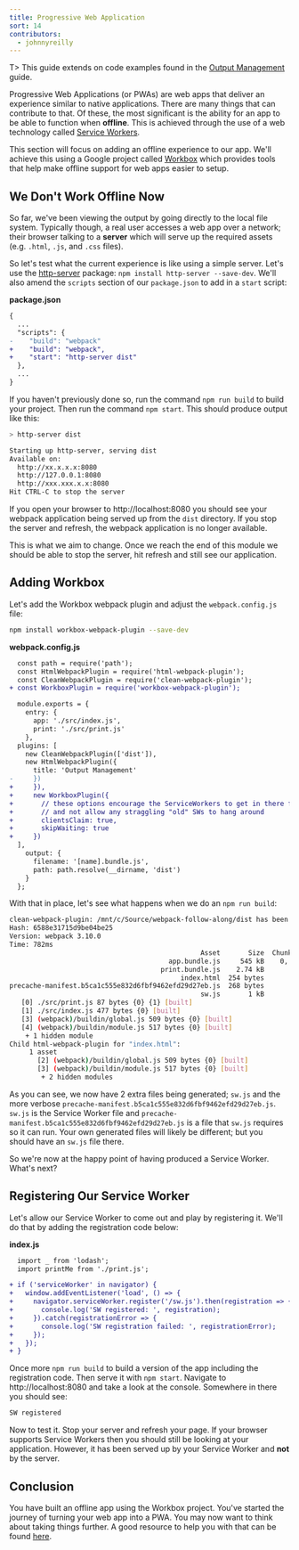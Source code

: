 ```yaml
---
title: Progressive Web Application
sort: 14
contributors:
  - johnnyreilly
---
```


T> This guide extends on code examples found in the [Output Management](/guides/output-management) guide.

Progressive Web Applications (or PWAs) are web apps that deliver an experience similar to native applications. There are many things that can contribute to that. Of these, the most significant is the ability for an app to be able to function when __offline__. This is achieved through the use of a web technology called [Service Workers](https://developers.google.com/web/fundamentals/primers/service-workers/).

This section will focus on adding an offline experience to our app. We'll achieve this using a Google project called [Workbox](https://github.com/GoogleChrome/workbox) which provides tools that help make offline support for web apps easier to setup.


## We Don't Work Offline Now

So far, we've been viewing the output by going directly to the local file system. Typically though, a real user accesses a web app over a network; their browser talking to a __server__ which will serve up the required assets (e.g. `.html`, `.js`, and `.css` files).

So let's test what the current experience is like using a simple server. Let's use the [http-server](https://www.npmjs.com/package/http-server) package: `npm install http-server --save-dev`. We'll also amend the `scripts` section of our `package.json` to add in a `start` script:

__package.json__

``` diff
{
  ...
  "scripts": {
-    "build": "webpack"
+    "build": "webpack",
+    "start": "http-server dist"
  },
  ...
}
```

If you haven't previously done so, run the command `npm run build` to build your project. Then run the command `npm start`. This should produce output like this:

``` bash
> http-server dist

Starting up http-server, serving dist
Available on:
  http://xx.x.x.x:8080
  http://127.0.0.1:8080
  http://xxx.xxx.x.x:8080
Hit CTRL-C to stop the server
```

If you open your browser to http://localhost:8080 you should see your webpack application being served up from the `dist` directory. If you stop the server and refresh, the webpack application is no longer available.  

This is what we aim to change. Once we reach the end of this module we should be able to stop the server, hit refresh and still see our application.


## Adding Workbox

Let's add the Workbox webpack plugin and adjust the `webpack.config.js` file:

``` bash
npm install workbox-webpack-plugin --save-dev
```

__webpack.config.js__

``` diff
  const path = require('path');
  const HtmlWebpackPlugin = require('html-webpack-plugin');
  const CleanWebpackPlugin = require('clean-webpack-plugin');
+ const WorkboxPlugin = require('workbox-webpack-plugin');

  module.exports = {
    entry: {
      app: './src/index.js',
      print: './src/print.js'
    },
  plugins: [
    new CleanWebpackPlugin(['dist']),
    new HtmlWebpackPlugin({
      title: 'Output Management'
-     })
+     }),
+     new WorkboxPlugin({
+       // these options encourage the ServiceWorkers to get in there fast 
+       // and not allow any straggling "old" SWs to hang around
+       clientsClaim: true,
+       skipWaiting: true
+     })
  ],
    output: {
      filename: '[name].bundle.js',
      path: path.resolve(__dirname, 'dist')
    }
  };
```

With that in place, let's see what happens when we do an `npm run build`:

``` bash
clean-webpack-plugin: /mnt/c/Source/webpack-follow-along/dist has been removed.
Hash: 6588e31715d9be04be25
Version: webpack 3.10.0
Time: 782ms
                                                Asset       Size  Chunks                    Chunk Names
                                        app.bundle.js     545 kB    0, 1  [emitted]  [big]  app
                                      print.bundle.js    2.74 kB       1  [emitted]         print
                                           index.html  254 bytes          [emitted]
precache-manifest.b5ca1c555e832d6fbf9462efd29d27eb.js  268 bytes          [emitted]
                                                sw.js       1 kB          [emitted]
   [0] ./src/print.js 87 bytes {0} {1} [built]
   [1] ./src/index.js 477 bytes {0} [built]
   [3] (webpack)/buildin/global.js 509 bytes {0} [built]
   [4] (webpack)/buildin/module.js 517 bytes {0} [built]
    + 1 hidden module
Child html-webpack-plugin for "index.html":
     1 asset
       [2] (webpack)/buildin/global.js 509 bytes {0} [built]
       [3] (webpack)/buildin/module.js 517 bytes {0} [built]
        + 2 hidden modules
```

As you can see, we now have 2 extra files being generated; `sw.js` and the more verbose `precache-manifest.b5ca1c555e832d6fbf9462efd29d27eb.js`. `sw.js` is the Service Worker file and `precache-manifest.b5ca1c555e832d6fbf9462efd29d27eb.js` is a file that `sw.js` requires so it can run. Your own generated files will likely be different; but you should have an `sw.js` file there.

So we're now at the happy point of having produced a Service Worker. What's next?


## Registering Our Service Worker

Let's allow our Service Worker to come out and play by registering it. We'll do that by adding the registration code below:

__index.js__

``` diff
  import _ from 'lodash';
  import printMe from './print.js';

+ if ('serviceWorker' in navigator) {
+   window.addEventListener('load', () => {
+     navigator.serviceWorker.register('/sw.js').then(registration => {
+       console.log('SW registered: ', registration);
+     }).catch(registrationError => {
+       console.log('SW registration failed: ', registrationError);
+     });
+   });
+ }
```

Once more `npm run build` to build a version of the app including the registration code. Then serve it with `npm start`. Navigate to http://localhost:8080 and take a look at the console. Somewhere in there you should see:

``` bash
SW registered
```

Now to test it. Stop your server and refresh your page. If your browser supports Service Workers then you should still be looking at your application. However, it has been served up by your Service Worker and __not__ by the server.


## Conclusion

You have built an offline app using the Workbox project. You've started the journey of turning your web app into a PWA. You may now want to think about taking things further. A good resource to help you with that can be found [here](https://developers.google.com/web/progressive-web-apps/).
